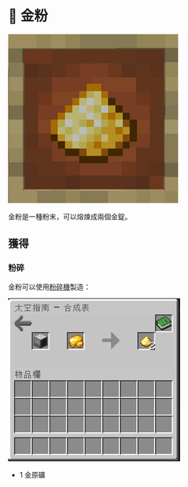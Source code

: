 # 💎 金粉

![](<../.gitbook/assets/image (234) (1).png>)

金粉是一種粉末，可以熔煉成兩個金錠。

## 獲得

### 粉碎

金粉可以使用[粉碎機](Pulverizer.md)製造：

![](<../.gitbook/assets/image (236).png>)

* 1 金原礦
